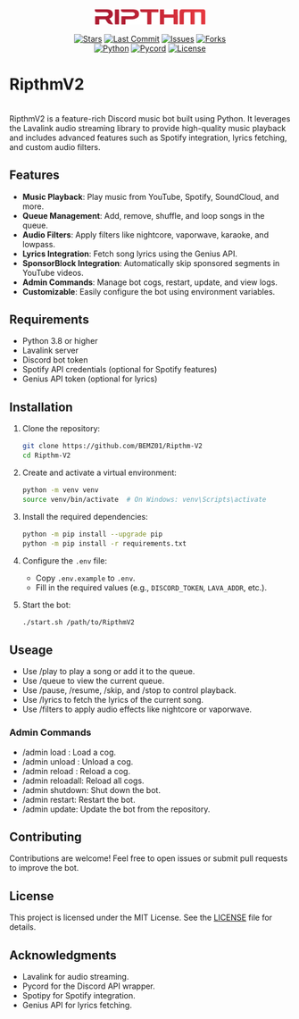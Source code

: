 <p align="center">
  <img src="logo.png" alt="Project Logo" width="200">
</p>
<div align="center">

   <a href="">![Stars](https://img.shields.io/github/stars/BEMZ01/Ripthm-V2)</a>
   <a href="">![Last Commit](https://img.shields.io/github/last-commit/BEMZ01/Ripthm-V2)</a>
   <a href="">![Issues](https://img.shields.io/github/issues/BEMZ01/Ripthm-V2)</a>
   <a href="">![Forks](https://img.shields.io/github/forks/BEMZ01/Ripthm-V2)</a>
   <br>
   <a href="">![Python](https://img.shields.io/badge/Python-3.9%2B-blue?logo=python&logoColor=white)</a>
   <a href="">![Pycord](https://img.shields.io/badge/Pycord-2.4%2B-blueviolet?logo=discord&logoColor=white)</a>
   <a href="">![License](https://img.shields.io/badge/License-MIT-green)</a>
</div>

# RipthmV2

<br>RipthmV2 is a feature-rich Discord music bot built using Python. It leverages the Lavalink audio streaming library to provide high-quality music playback and includes advanced features such as Spotify integration, lyrics fetching, and custom audio filters.

## Features

- **Music Playback**: Play music from YouTube, Spotify, SoundCloud, and more.
- **Queue Management**: Add, remove, shuffle, and loop songs in the queue.
- **Audio Filters**: Apply filters like nightcore, vaporwave, karaoke, and lowpass.
- **Lyrics Integration**: Fetch song lyrics using the Genius API.
- **SponsorBlock Integration**: Automatically skip sponsored segments in YouTube videos.
- **Admin Commands**: Manage bot cogs, restart, update, and view logs.
- **Customizable**: Easily configure the bot using environment variables.

## Requirements

- Python 3.8 or higher
- Lavalink server
- Discord bot token
- Spotify API credentials (optional for Spotify features)
- Genius API token (optional for lyrics)

## Installation

1. Clone the repository:
   ```bash
   git clone https://github.com/BEMZ01/Ripthm-V2
   cd Ripthm-V2
   ```
   
2. Create and activate a virtual environment:
   ```bash
   python -m venv venv
   source venv/bin/activate  # On Windows: venv\Scripts\activate
    ```
3. Install the required dependencies:
   ```bash
   python -m pip install --upgrade pip
   python -m pip install -r requirements.txt
    ```
4. Configure the `.env` file:
   - Copy `.env.example` to `.env`.
   - Fill in the required values (e.g., `DISCORD_TOKEN`, `LAVA_ADDR`, etc.).

5. Start the bot:
   ```bash
   ./start.sh /path/to/RipthmV2
    ```
## Useage
- Use /play to play a song or add it to the queue.
- Use /queue to view the current queue.
- Use /pause, /resume, /skip, and /stop to control playback.
- Use /lyrics to fetch the lyrics of the current song.
- Use /filters to apply audio effects like nightcore or vaporwave.
### Admin Commands
- /admin load <cog>: Load a cog.
- /admin unload <cog>: Unload a cog.
- /admin reload <cog>: Reload a cog.
- /admin reloadall: Reload all cogs.
- /admin shutdown: Shut down the bot.
- /admin restart: Restart the bot.
- /admin update: Update the bot from the repository.
## Contributing
Contributions are welcome! Feel free to open issues or submit pull requests to improve the bot.

## License
This project is licensed under the MIT License. See the [LICENSE](LICENSE) file for details.

## Acknowledgments
- Lavalink for audio streaming.
- Pycord for the Discord API wrapper.
- Spotipy for Spotify integration.
- Genius API for lyrics fetching.